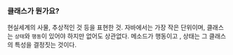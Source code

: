 ### 클래스가 뭔가요?
현실세계의 사물, 추상적인 것 등을 표현한 것.
자바에서는 가장 작은 단위이며,
클래스는 `상태`와 `행동`이 있어야 하지만 없어도 상관없다. 
메소드가 행동이고 , 상태는 그 클래스의 특성을 결정짓는 것이다. 











